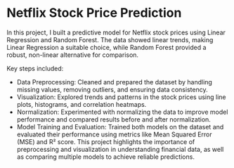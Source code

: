 # Netflix Stock Price Prediction

In this project, I built a predictive model for Netflix stock prices using Linear Regression and Random Forest. The data showed linear trends, making Linear Regression a suitable choice, while Random Forest provided a robust, non-linear alternative for comparison.

Key steps included:

- Data Preprocessing: Cleaned and prepared the dataset by handling missing values, removing outliers, and ensuring data consistency.
- Visualization: Explored trends and patterns in the stock prices using line plots, histograms, and correlation heatmaps.
- Normalization: Experimented with normalizing the data to improve model performance and compared results before and after normalization.
- Model Training and Evaluation: Trained both models on the dataset and evaluated their performance using metrics like Mean Squared Error (MSE) and R² score.
This project highlights the importance of preprocessing and visualization in understanding financial data, as well as comparing multiple models to achieve reliable predictions.
